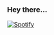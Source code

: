 ### Hey there...

[![Spotify](https://novatorem-two-theta.vercel.app/api/spotify/?background_color=0D1117&border_color=ffffff)](https://open.spotify.com/user/deathmonkeyyt)
